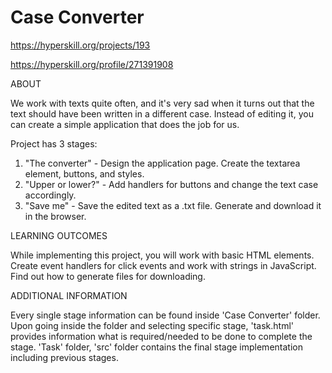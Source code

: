 # Case Converter

https://hyperskill.org/projects/193

https://hyperskill.org/profile/271391908

ABOUT

We work with texts quite often, and it's very sad when it turns out that the text should have been written in a different case.
Instead of editing it, you can create a simple application that does the job for us.

Project has 3 stages:

   1. "The converter" - Design the application page. Create the textarea element, buttons, and styles. 
   2. "Upper or lower?" - Add handlers for buttons and change the text case accordingly. 
   3.  "Save me" - Save the edited text as a .txt file. Generate and download it in the browser.
   
LEARNING OUTCOMES

While implementing this project, you will work with basic HTML elements. Create event handlers for click events and work with strings in JavaScript.
Find out how to generate files for downloading.

ADDITIONAL INFORMATION

Every single stage information can be found inside 'Case Converter' folder. 
Upon going inside the folder and selecting specific stage, 'task.html' provides information what is required/needed to be done to complete the stage. 
'Task' folder, 'src' folder contains the final stage implementation including previous stages.
